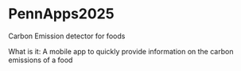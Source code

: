 # PennApps2025
Carbon Emission detector for foods

What is it: A mobile app to quickly provide information on the carbon emissions of a food
